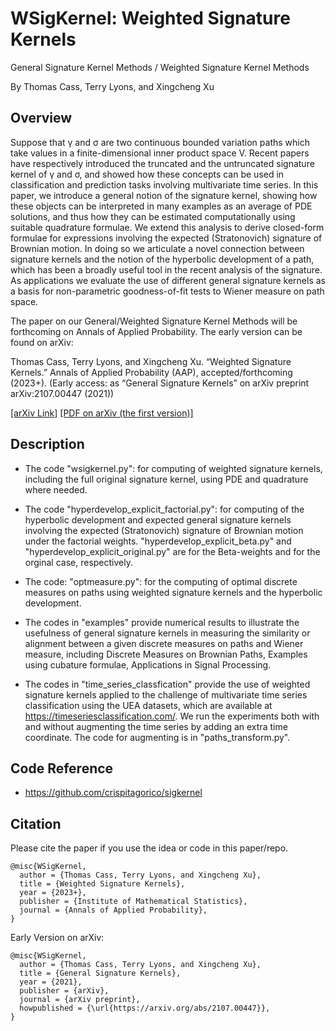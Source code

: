 # WSigKernel: Weighted Signature Kernels
General Signature Kernel Methods / Weighted Signature Kernel Methods

By Thomas Cass, Terry Lyons, and Xingcheng Xu

## Overview
Suppose that γ and σ are two continuous bounded variation paths which take values in a finite-dimensional inner product space V. Recent papers have respectively introduced the truncated and the untruncated signature kernel of γ and σ, and showed how these concepts can be used in classification and prediction tasks involving multivariate time series. In this paper, we introduce a general notion of the signature kernel, showing how these objects can be interpreted in many examples as an average of PDE solutions, and thus how they can be estimated computationally using suitable quadrature formulae. We extend this analysis to derive closed-form formulae for expressions involving the expected (Stratonovich) signature of Brownian motion. In doing so we articulate a novel connection between signature kernels and the notion of the hyperbolic development of a path, which has been a broadly useful tool in the recent analysis of the signature. As applications we evaluate the use of different general signature kernels as a basis for non-parametric goodness-of-fit tests to Wiener measure on path space.

The paper on our General/Weighted Signature Kernel Methods will be forthcoming on Annals of Applied Probability. The early version can be found on arXiv:

Thomas Cass, Terry Lyons, and Xingcheng Xu. “Weighted Signature Kernels.” Annals of Applied Probability (AAP), accepted/forthcoming (2023+). (Early access: as “General Signature Kernels” on arXiv preprint arXiv:2107.00447 (2021))

<a href="https://arxiv.org/abs/2107.00447" title="[arXiv Link]" target="_blank">[arXiv Link]</a> <a href="https://arxiv.org/pdf/2107.00447.pdf" title="[PDF on arXiv (the first version)]" target="_blank">[PDF on arXiv (the first version)]</a>

## Description

* The code "wsigkernel.py": for computing of weighted signature kernels, including the full original signature kernel, using PDE and quadrature where needed. 

* The code "hyperdevelop_explicit_factorial.py": for computing of the hyperbolic development and expected general signature kernels involving the expected (Stratonovich) signature of Brownian motion under the factorial weights. "hyperdevelop_explicit_beta.py" and "hyperdevelop_explicit_original.py" are for the Beta-weights and for the orginal case, respectively.

* The code: "optmeasure.py": for the computing of optimal discrete measures on paths using weighted signature kernels and the hyperbolic development.

* The codes in "examples" provide numerical results to illustrate the usefulness of general signature kernels in measuring the similarity or alignment between a given discrete measures on paths and Wiener measure, including Discrete Measures on Brownian Paths, Examples using cubature formulae, Applications in Signal Processing.

* The codes in "time_series_classfication" provide the use of weighted signature kernels applied to the challenge of multivariate time series classification using
the UEA datasets, which are available at https://timeseriesclassification.com/. We run the experiments both with and without augmenting the time series by adding an extra time coordinate. The code for augmenting is in "paths_transform.py".

## Code Reference
* https://github.com/crispitagorico/sigkernel

## Citation

Please cite the paper if you use the idea or code in this paper/repo.

```
@misc{WSigKernel,
  author = {Thomas Cass, Terry Lyons, and Xingcheng Xu},
  title = {Weighted Signature Kernels},
  year = {2023+},
  publisher = {Institute of Mathematical Statistics},
  journal = {Annals of Applied Probability},
}
```

Early Version on arXiv:
```
@misc{WSigKernel,
  author = {Thomas Cass, Terry Lyons, and Xingcheng Xu},
  title = {General Signature Kernels},
  year = {2021},
  publisher = {arXiv},
  journal = {arXiv preprint},
  howpublished = {\url{https://arxiv.org/abs/2107.00447}},
}
```

